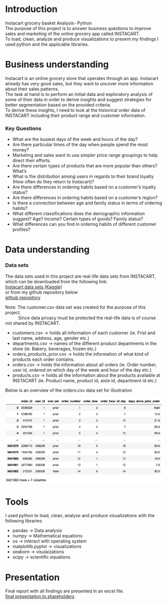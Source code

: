 # Introduction
Instacart grocery basket Analysis- Python</br >
The purpose of this project is to answer business questions to improve sales and marketing of the online grocery app called INSTACART.</br >
To load, clean, analyze and produce visualizations to present my findings I used python and the applicable libraries.

# Business understanding
Instacart is an online grocery store that operates through an app. Instacart already has very good sales, but they want to uncover more information about their sales patterns.</br >
The task at hand is to perform an initial data and exploratory analysis of some of their data in order to derive insights and suggest strategies for better segmentation based on the provided criteria.</br >
To derive these insights, I need to look at the historical order data of INSTACART including their product range and customer information.</br >

### Key Questions
*	What are the busiest days of the week and hours of the day?
* Are there particular times of the day when people spend the most money?
*	Marketing and sales want to use simpler price range groupings to help direct their efforts.
*	Are there certain types of products that are more popular than others? What’s
*	What is the distribution among users in regards to their brand loyalty (How often do they return to Instacart)?
*	Are there differences in ordering habits based on a customer’s loyalty status?
*	Are there differences in ordering habits based on a customer’s region?
*	Is there a connection between age and family status in terms of ordering habits?
*	What different classifications does the demographic information suggest? Age? Income? Certain types of goods? Family status?
*	What differences can you find in ordering habits of different customer profiles?


# Data understanding
### Data sets
The data sets used in this project are real-life data sets from INSTACART, which can be downloaded from the following link:</br >
[Instacart data sets (Kaggle)](https://www.kaggle.com/datasets/psparks/instacart-market-basket-analysis)</br >
or from my github repository below</br >
[github repository](https://gist.github.com/jeremystan/c3b39d947d9b88b3ccff3147dbcf6c6b)

Note: The customer.csv data set was created for the purpose of this project.</br >
&emsp;&emsp;&emsp;Since data privacy must be protected the real-life data is of course not shared by INSTACART.

*	customers.csv -> holds all information of each customer (ie. Frist and last name, address, age, gender etc.)
*	departments.csv -> names of the different product departments in the store (ie. Bakery, beverages, frozen etc.)
*	orders_products_prior.csv -> holds the information of what kind of products each order contains.
*	orders.csv -> holds the information about all orders (ie. Order number, user id, ordered on which day of the week and hour of the day etc.)
*	products.csv -> holds all the information about the products available at INSTACART (ie. Product name, product id, aisle id, department id etc.)

Below is an overview of the orders.csv data set for illustration

![alt text](</06 Screenshots/screenshot orders data set.png>)


# Tools
I used python to load, clean, analyze and produce visualizations with the following libraries:
- pandas -> Data analysis
- numpy -> Mathematical equations
- os -> interact with operating system
- matplotlib.pyplot -> visualizations
- seaborn -> visulaizations
- scipy -> scientific equations

# Presentation
Final report with all findings are presented in an excel file.</br >
[final presentation to shareholders](</05 Sent to client>)
